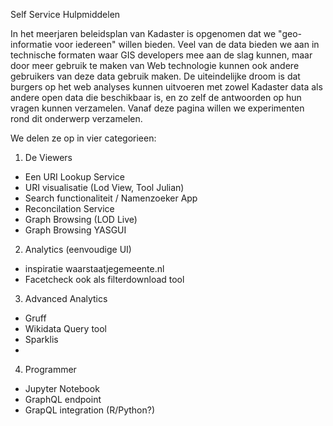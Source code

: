 Self Service Hulpmiddelen

In het meerjaren beleidsplan van Kadaster is opgenomen dat we "geo-informatie voor iedereen" willen bieden. Veel van de data bieden we aan in technische formaten waar GIS developers mee aan de slag kunnen, maar door meer gebruik te maken van Web technologie kunnen ook andere gebruikers van deze data gebruik maken.
De uiteindelijke droom is dat burgers op het web analyses kunnen uitvoeren met zowel Kadaster data als andere open data die beschikbaar is, en zo zelf de antwoorden op hun vragen kunnen verzamelen.
Vanaf deze pagina willen we experimenten rond dit onderwerp verzamelen.

We delen ze op in vier categorieen:

1. De Viewers
* Een URI Lookup Service
* URI visualisatie (Lod View, Tool Julian)
* Search functionaliteit / Namenzoeker App
* Reconcilation Service
* Graph Browsing (LOD Live)
* Graph Browsing YASGUI

2. Analytics (eenvoudige UI)
* inspiratie waarstaatjegemeente.nl
* Facetcheck ook als filterdownload tool


3. Advanced Analytics
* Gruff
* Wikidata Query tool
* Sparklis
* 

4. Programmer
* Jupyter Notebook
* GraphQL endpoint
* GrapQL integration (R/Python?)

